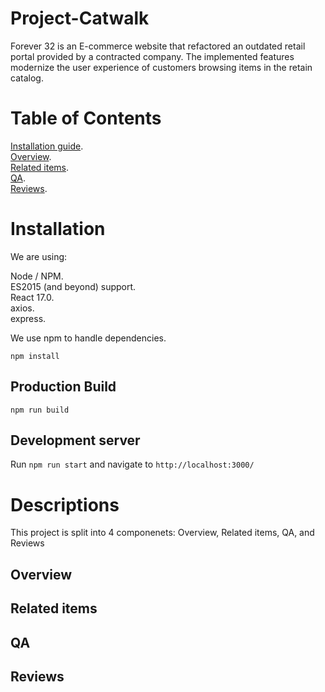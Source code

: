 # Project-Catwalk

Forever 32 is an E-commerce website that refactored an outdated retail portal provided by a contracted company. The implemented features modernize the user experience of customers browsing items in the retain catalog.

# Table of Contents
[Installation guide](https://github.com/Sarahs-Minions/Project-Catwalk/blob/testing/README.md#installation).  
[Overview](https://github.com/Sarahs-Minions/Project-Catwalk/blob/testing/README.md#overview).  
[Related items](https://github.com/Sarahs-Minions/Project-Catwalk/blob/testing/README.md#related-items).  
[QA](https://github.com/Sarahs-Minions/Project-Catwalk/blob/testing/README.md#qa).  
[Reviews](https://github.com/Sarahs-Minions/Project-Catwalk/blob/testing/README.md#reviews).  
# Installation
We are using:

Node / NPM.  
ES2015 (and beyond) support.  
React 17.0.  
axios.  
express.  


We use npm to handle dependencies.

```
npm install
```

## Production Build
```
npm run build
```
## Development server
Run ```npm run start``` and navigate to ```http://localhost:3000/```

# Descriptions
This project is split into 4 componenets: Overview, Related items, QA, and Reviews

## Overview

## Related items

## QA

## Reviews
